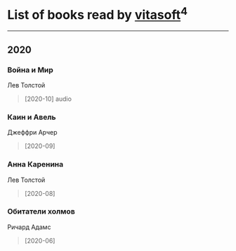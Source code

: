 # List of books read by [vitasoft](http://vk.com/id47446642)<sup>4</sup>
---

## 2020

### Война и Мир
Лев Толстой
> [2020-10] audio


### Каин и Авель
Джеффри Арчер
> [2020-09] 


### Анна Каренина
Лев Толстой
> [2020-08] 


### Обитатели холмов
Ричард Адамс
> [2020-06] 



